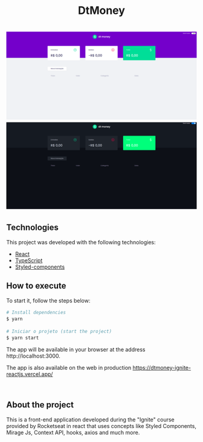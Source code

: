 <h1 align="center">
  <strong>DtMoney</strong>
</h1>

<h1 align="center">
   <img src=".github/prototipo1.png">
   <img src=".github/prototipo2.png">
</h1>

## Technologies

This project was developed with the following technologies:

- [React](https://reactjs.org)
- [TypeScript](https://www.typescriptlang.org/)
- [Styled-components](https://styled-components.com/)
  <br>

## How to execute

To start it, follow the steps below:

```bash
# Install dependencies
$ yarn

# Iniciar o projeto (start the project)
$ yarn start
```

The app will be available in your browser at the address http://localhost:3000.

The app is also available on the web in production https://dtmoney-ignite-reactjs.vercel.app/

<br>

## About the project

This is a front-end application developed during the "Ignite" course provided by Rocketseat in react that uses concepts like Styled Components, Mirage Js, Context API, hooks, axios and much more.
